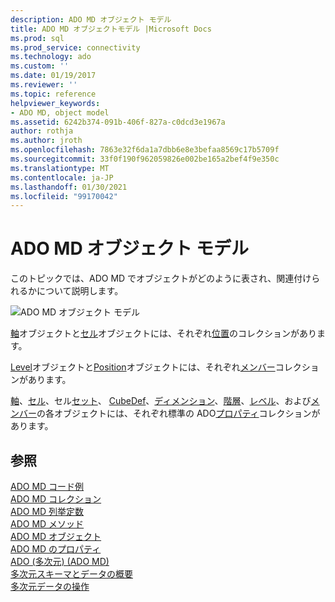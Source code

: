 ```yaml
---
description: ADO MD オブジェクト モデル
title: ADO MD オブジェクトモデル |Microsoft Docs
ms.prod: sql
ms.prod_service: connectivity
ms.technology: ado
ms.custom: ''
ms.date: 01/19/2017
ms.reviewer: ''
ms.topic: reference
helpviewer_keywords:
- ADO MD, object model
ms.assetid: 6242b374-091b-406f-827a-c0dcd3e1967a
author: rothja
ms.author: jroth
ms.openlocfilehash: 7863e32f6da1a7dbb6e8e3befaa8569c17b5709f
ms.sourcegitcommit: 33f0f190f962059826e002be165a2bef4f9e350c
ms.translationtype: MT
ms.contentlocale: ja-JP
ms.lasthandoff: 01/30/2021
ms.locfileid: "99170042"
---
```

# <a name="ado-md-object-model"></a>ADO MD オブジェクト モデル
このトピックでは、ADO MD でオブジェクトがどのように表され、関連付けられるかについて説明します。  
  
 ![ADO MD オブジェクト モデル](../../../ado/reference/ado-md-api/media/ado_md_object_model.gif "ADO_MD_object_model")  
  
 [軸](./axis-object-ado-md.md)オブジェクトと[セル](./cell-object-ado-md.md)オブジェクトには、それぞれ[位置](./positions-collection-ado-md.md)のコレクションがあります。  
  
 [Level](./level-object-ado-md.md)オブジェクトと[Position](./position-object-ado-md.md)オブジェクトには、それぞれ[メンバー](./members-collection-ado-md.md)コレクションがあります。  
  
 [軸](./axis-object-ado-md.md)、[セル](./cell-object-ado-md.md)、セル[セット](./cellset-object-ado-md.md)、 [CubeDef](./cubedef-object-ado-md.md)、[ディメンション](./dimension-object-ado-md.md)、[階層](./hierarchy-object-ado-md.md)、[レベル](./level-object-ado-md.md)、および[メンバー](./member-object-ado-md.md)の各オブジェクトには、それぞれ標準の ADO[プロパティ](../ado-api/properties-collection-ado.md)コレクションがあります。  
  
## <a name="see-also"></a>参照  
 [ADO MD コード例](./ado-md-code-examples.md)   
 [ADO MD コレクション](./ado-md-collections.md)   
 [ADO MD 列挙定数](./ado-md-enumerated-constants.md)   
 [ADO MD メソッド](./ado-md-methods.md)   
 [ADO MD オブジェクト](./ado-md-objects.md)   
 [ADO MD のプロパティ](./ado-md-properties.md)   
 [ADO (多次元) (ADO MD)](../../guide/multidimensional/ado-multidimensional-ado-md.md)   
 [多次元スキーマとデータの概要](../../guide/multidimensional/overview-of-multidimensional-schemas-and-data.md)   
 [多次元データの操作](../../guide/multidimensional/working-with-multidimensional-data.md)
